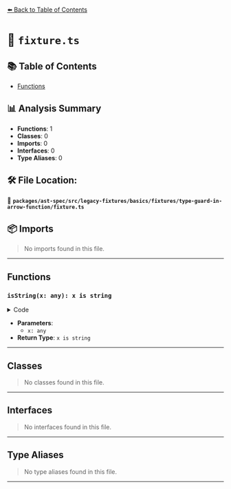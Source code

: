 [⬅️ Back to Table of Contents](../../../../../../../index.md)

# 📄 `fixture.ts`

## 📚 Table of Contents

- [Functions](#functions)

## 📊 Analysis Summary

- **Functions**: 1
- **Classes**: 0
- **Imports**: 0
- **Interfaces**: 0
- **Type Aliases**: 0

## 🛠️ File Location:
📂 **`packages/ast-spec/src/legacy-fixtures/basics/fixtures/type-guard-in-arrow-function/fixture.ts`**

## 📦 Imports

> No imports found in this file.


---

## Functions

### `isString(x: any): x is string`

<details><summary>Code</summary>

```ts
(x: any): x is string => {
  return typeof x === 'string';
}
```
</details>

- **Parameters**:
  - `x: any`
- **Return Type**: `x is string`

---

## Classes

> No classes found in this file.


---

## Interfaces

> No interfaces found in this file.


---

## Type Aliases

> No type aliases found in this file.


---